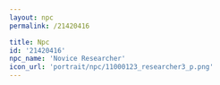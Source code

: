 ```yaml
---
layout: npc
permalink: /21420416

title: Npc
id: '21420416'
npc_name: 'Novice Researcher'
icon_url: 'portrait/npc/11000123_researcher3_p.png'
---
```

